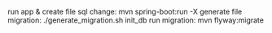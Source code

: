 run app & create file sql change: mvn spring-boot:run -X
generate file migration: ./generate_migration.sh init_db
run migration: mvn flyway:migrate
